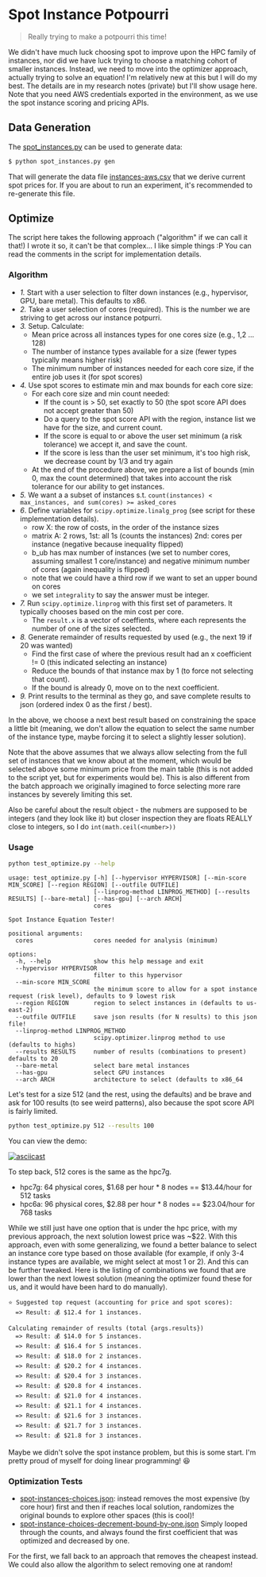# Spot Instance Potpourri

> Really trying to make a potpourri this time!

We didn't have much luck choosing spot to improve upon the HPC family of instances, nor did we have luck
trying to choose a matching cohort of smaller instances. Instead, we need to move into the optimizer approach,
actually trying to solve an equation! I'm relatively new at this but I will do my best. The details
are in my research notes (private) but I'll show usage here. Note that you need AWS credentials exported in the environment, as we use the spot instance scoring and pricing APIs.

## Data Generation

The [spot_instances.py](spot_instances.py) can be used to generate data:

```bash
$ python spot_instances.py gen
```

That will generate the data file [instances-aws.csv](instances-aws.csv) that we derive current spot prices for.
If you are about to run an experiment, it's recommended to re-generate this file.

## Optimize

The script here takes the following approach ("algorithm" if we can call it that!) I wrote it so, it can't be that complex... I like simple things :P You can read the comments in the script for implementation details. 

### Algorithm

- *1.* Start with a user selection to filter down instances (e.g., hypervisor, GPU, bare metal). This defaults to x86.
- *2.* Take a user selection of cores (required). This is the number we are striving to get across our instance potpurri.
- *3.* Setup. Calculate:
  - Mean price across all instances types for one cores size (e.g., 1,2 ... 128)
  - The number of instance types available for a size (fewer types typically means higher risk)
  - The minimum number of instances needed for each core size, if the entire job uses it (for spot scores)
- *4.* Use spot scores to estimate min and max bounds for each core size:
  - For each core size and min count needed:
    - If the count is > 50, set exactly to 50 (the spot score API does not accept greater than 50)
    - Do a query to the spot score API with the region, instance list we have for the size, and current count.
    - If the score is equal to or above the user set minimum (a risk tolerance) we accept it, and save the count.
    - If the score is less than the user set minimum, it's too high risk, we decrease count by 1/3 and try again
   - At the end of the procedure above, we prepare a list of bounds (min 0, max the count determined) that takes into account the risk tolerance for our ability to get instances.
- *5.* We want a a subset of instances s.t. `count(instances) < max_instances, and sum(cores) >= asked_cores`
- *6*. Define variables for `scipy.optimize.linalg_prog` (see script for these implementation details).
  - row X: the row of costs, in the order of the instance sizes
  - matrix A: 2 rows, 1st: all 1s (counts the instances) 2nd: cores per instance (negative because inequality flipped)
  - b_ub has max number of instances (we set to number cores, assuming smallest 1 core/instance) and negative minimum number of cores (again inequality is flipped)
  - note that we could have a third row if we want to set an upper bound on cores 
  - we set `integrality` to say the answer must be integer. 
- *7.* Run `scipy.optimize.linprog` with this first set of parameters. It typically chooses based on the min cost per core.
  - The `result.x` is a vector of coeffients, where each represents the number of one of the sizes selected.
- *8.* Generate remainder of results requested by used (e.g., the next 19 if 20 was wanted)
  - Find the first case of where the previous result had an x coefficient != 0 (this indicated selecting an instance)
  - Reduce the bounds of that instance max by 1 (to force not selecting that count). 
  - If the bound is already 0, move on to the next coefficient.
- *9.* Print results to the terminal as they go, and save complete results to json (ordered index 0 as the first / best).

In the above, we choose a next best result based on constraining the space a little bit (meaning, we don't allow the equation to select the same number of the instance type, maybe forcing it to select a slightly lesser solution). 

Note that the above assumes that we always allow selecting from the full set of instances that we know about at the moment, which would be selected above some minimum price from the main table (this is not added to the script yet, but for experiments would be). This is also different from the batch approach we originally imagined to force selecting more rare instances by severely limiting this set.

Also be careful about the result object - the nubmers are supposed to be integers (and they look like it) but closer inspection they are floats REALLY close to integers, so I do `int(math.ceil(<number>))`

### Usage

```bash
python test_optimize.py --help
```
```console
usage: test_optimize.py [-h] [--hypervisor HYPERVISOR] [--min-score MIN_SCORE] [--region REGION] [--outfile OUTFILE]
                        [--linprog-method LINPROG_METHOD] [--results RESULTS] [--bare-metal] [--has-gpu] [--arch ARCH]
                        cores

Spot Instance Equation Tester!

positional arguments:
  cores                 cores needed for analysis (minimum)

options:
  -h, --help            show this help message and exit
  --hypervisor HYPERVISOR
                        filter to this hypervisor
  --min-score MIN_SCORE
                        the minimum score to allow for a spot instance request (risk level), defaults to 9 lowest risk
  --region REGION       region to select instances in (defaults to us-east-2)
  --outfile OUTFILE     save json results (for N results) to this json file!
  --linprog-method LINPROG_METHOD
                        scipy.optimizer.linprog method to use (defaults to highs)
  --results RESULTS     number of results (combinations to present) defaults to 20
  --bare-metal          select bare metal instances
  --has-gpu             select GPU instances
  --arch ARCH           architecture to select (defaults to x86_64
```

Let's test for a size 512 (and the rest, using the defaults) and be brave and ask for 100 results (to see weird patterns), also because the spot score API is fairly limited.

```bash
python test_optimize.py 512 --results 100
```

You can view the demo:

[![asciicast](https://asciinema.org/a/625334.svg)](https://asciinema.org/a/625334)

To step back, 512 cores is the same as the hpc7g.

- hpc7g: 64 physical cores, $1.68 per hour * 8 nodes == $13.44/hour for 512 tasks
- hpc6a: 96 physical cores, $2.88 per hour * 8 nodes == $23.04/hour for 768 tasks

While we still just have one option that is under the hpc price, with my previous approach, the next solution lowest price was ~$22. With this approach, even with some generalizing, we found a better balance to select an instance core type based on those available (for example, if only 3-4 instance types are available, we might select at most 1 or 2). And this can be further tweaked. Here is the listing of combinations we found that are lower than the next lowest solution (meaning the optimizer found these for us, and it would have been hard to do manually).

```console
⭐️ Suggested top request (accounting for price and spot scores):
  => Result: 💰️ $12.4 for 1 instances.

Calculating remainder of results (total {args.results})
  => Result: 💰️ $14.0 for 5 instances.
  => Result: 💰️ $16.4 for 5 instances.
  => Result: 💰️ $18.0 for 2 instances.
  => Result: 💰️ $20.2 for 4 instances.
  => Result: 💰️ $20.4 for 3 instances.
  => Result: 💰️ $20.8 for 4 instances.
  => Result: 💰️ $21.0 for 4 instances.
  => Result: 💰️ $21.1 for 4 instances.
  => Result: 💰️ $21.6 for 3 instances.
  => Result: 💰️ $21.7 for 3 instances.
  => Result: 💰️ $21.8 for 3 instances.
```

Maybe we didn't solve the spot instance problem, but this is some start. I'm pretty proud of myself for doing linear programming! 😆️

### Optimization Tests

 - [spot-instances-choices.json](spot-instances-choices.json): instead removes the most expensive (by core hour) first and then if reaches local solution, randomizes the original bounds to explore other spaces (this is cool)!
 - [spot-instance-choices-decrement-bound-by-one.json](spot-instance-choices-decrement-bound-by-one.json) Simply looped through the counts, and always found the first coefficient that was optimized and decreased by one.
 
For the first, we fall back to an approach that removes the cheapest instead. We could also allow the algorithm to select removing one at random!
